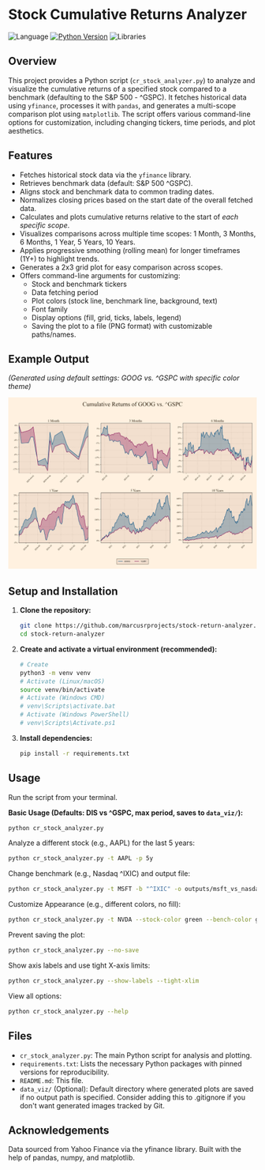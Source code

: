 # Stock Cumulative Returns Analyzer

![Language](https://img.shields.io/badge/Language-Python-blue.svg)
[![Python Version](https://img.shields.io/badge/python-3.8+-blue.svg)](https://www.python.org/downloads/)
![Libraries](https://img.shields.io/badge/Libraries-yfinance%20|%20pandas%20|%20matplotlib-orange.svg)


## Overview

This project provides a Python script (`cr_stock_analyzer.py`) to analyze and visualize the cumulative returns of a specified stock compared to a benchmark (defaulting to the S&P 500 - ^GSPC). It fetches historical data using `yfinance`, processes it with `pandas`, and generates a multi-scope comparison plot using `matplotlib`. The script offers various command-line options for customization, including changing tickers, time periods, and plot aesthetics.

## Features

*   Fetches historical stock data via the `yfinance` library.
*   Retrieves benchmark data (default: S&P 500 ^GSPC).
*   Aligns stock and benchmark data to common trading dates.
*   Normalizes closing prices based on the start date of the overall fetched data.
*   Calculates and plots cumulative returns relative to the start of *each specific scope*.
*   Visualizes comparisons across multiple time scopes: 1 Month, 3 Months, 6 Months, 1 Year, 5 Years, 10 Years.
*   Applies progressive smoothing (rolling mean) for longer timeframes (1Y+) to highlight trends.
*   Generates a 2x3 grid plot for easy comparison across scopes.
*   Offers command-line arguments for customizing:
    *   Stock and benchmark tickers
    *   Data fetching period
    *   Plot colors (stock line, benchmark line, background, text)
    *   Font family
    *   Display options (fill, grid, ticks, labels, legend)
    *   Saving the plot to a file (PNG format) with customizable paths/names.

## Example Output

*(Generated using default settings: GOOG vs. ^GSPC with specific color theme)*

![Example Plot](./data_viz/GOOG-vs-GSPC-CR-20250428_0051.png)

## Setup and Installation

1.  **Clone the repository:**
    ```bash
    git clone https://github.com/marcusrprojects/stock-return-analyzer.git
    cd stock-return-analyzer
    ```
2.  **Create and activate a virtual environment (recommended):**
    ```bash
    # Create
    python3 -m venv venv
    # Activate (Linux/macOS)
    source venv/bin/activate
    # Activate (Windows CMD)
    # venv\Scripts\activate.bat
    # Activate (Windows PowerShell)
    # venv\Scripts\Activate.ps1
    ```
3.  **Install dependencies:**
    ```bash
    pip install -r requirements.txt
    ```

## Usage

Run the script from your terminal.

**Basic Usage (Defaults: DIS vs ^GSPC, max period, saves to `data_viz/`):**
```bash
python cr_stock_analyzer.py
```

Analyze a different stock (e.g., AAPL) for the last 5 years:
```bash
python cr_stock_analyzer.py -t AAPL -p 5y
```

Change benchmark (e.g., Nasdaq ^IXIC) and output file:
```bash
python cr_stock_analyzer.py -t MSFT -b "^IXIC" -o outputs/msft_vs_nasdaq.png
```

Customize Appearance (e.g., different colors, no fill):
```bash
python cr_stock_analyzer.py -t NVDA --stock-color green --bench-color gray --bg-color white --graph-bg-color lightgray --no-fill
```

Prevent saving the plot:
```bash
python cr_stock_analyzer.py --no-save
```

Show axis labels and use tight X-axis limits:
```bash
python cr_stock_analyzer.py --show-labels --tight-xlim
```

View all options:
```bash
python cr_stock_analyzer.py --help
```


## Files
- `cr_stock_analyzer.py`: The main Python script for analysis and plotting.
- `requirements.txt`: Lists the necessary Python packages with pinned versions for reproducibility.
- `README.md`: This file.
- `data_viz/` (Optional): Default directory where generated plots are saved if no output path is specified. Consider adding this to .gitignore if you don't want generated images tracked by Git.

## Acknowledgements
Data sourced from Yahoo Finance via the yfinance library.
Built with the help of pandas, numpy, and matplotlib.